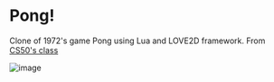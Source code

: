 # Pong!

Clone of 1972's game Pong using Lua and LOVE2D framework. From [CS50's class](https://github.com/games50)

![image](https://user-images.githubusercontent.com/36467648/209119776-8ab0afd9-e9e4-4176-8d57-9b8a4c24b52f.png)
